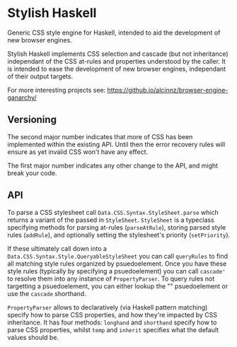 # Stylish Haskell
Generic CSS style engine for Haskell, intended to aid the development of new browser engines.

Stylish Haskell implements CSS selection and cascade (but not inheritance) independant of the CSS at-rules and properties understood by the caller. It is intended to ease the development of new browser engines, independant of their output targets.

For more interesting projects see: https://github.io/alcinnz/browser-engine-ganarchy/

## Versioning
The second major number indicates that more of CSS has been implemented within the existing API. Until then the error recovery rules will ensure as yet invalid CSS won't have any effect.

The first major number indicates any other change to the API, and might break your code.

## API
To parse a CSS stylesheet call `Data.CSS.Syntax.StyleSheet.parse` which returns a variant of the passed in `StyleSheet`. `StyleSheet` is a typeclass specifying methods for parsing at-rules (`parseAtRule`), storing parsed style rules (`addRule`), and optionally setting the stylesheet's priority (`setPriority`).

If these ultimately call down into a `Data.CSS.Syntax.Style.QueryableStyleSheet` you can call `queryRules` to find all matching style rules organized by psuedoelement. Once you have these style rules (typically by specifying a psuedoelement) you can call `cascade'` to resolve them into any instance of `PropertyParser`. To query rules not targetting a psuedoelement, you can either lookup the "" psuedoelement or use the `cascade` shorthand.

`PropertyParser` allows to declaratively (via Haskell pattern matching) specify how to parse CSS properties, and how they're impacted by CSS inheritance. It has four methods: `longhand` and `shorthand` specify how to parse CSS properties, whilst `temp` and `inherit` specifies what the default values should be.
